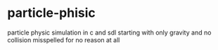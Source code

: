 particle-phisic
===============

particle physic simulation in c and sdl starting with only gravity and no collision
misspelled for no reason at all
